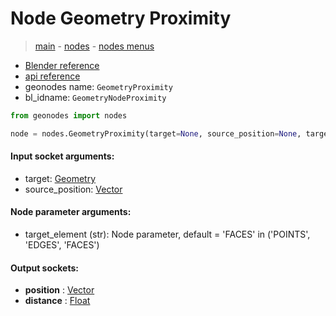# Node Geometry Proximity

> [main](../structure.md) - [nodes](nodes.md) - [nodes menus](nodes_menus.md)

- [Blender reference](https://docs.blender.org/manual/en/latest/modeling/geometry_nodes/geometry/geometry_proximity.html)
- [api reference](https://docs.blender.org/api/current/bpy.types.GeometryNodeProximity.html)
- geonodes name: `GeometryProximity`
- bl_idname: `GeometryNodeProximity`

```python
from geonodes import nodes

node = nodes.GeometryProximity(target=None, source_position=None, target_element='FACES')
```

#### Input socket arguments:

- target: [Geometry](Geometry.md)
- source_position: [Vector](Vector.md)

#### Node parameter arguments:

- target_element (str): Node parameter, default = 'FACES' in ('POINTS', 'EDGES', 'FACES')

#### Output sockets:

- **position** : [Vector](Vector)
- **distance** : [Float](Float)

